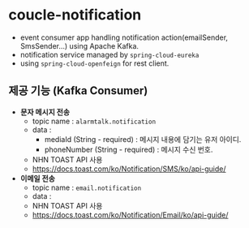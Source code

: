 # coucle-notification
- event consumer app handling notification action(emailSender, SmsSender...) using Apache Kafka.
- notification service managed by `spring-cloud-eureka`
- using `spring-cloud-openfeign` for rest client.

## 제공 기능 (Kafka Consumer)
- **문자 메시지 전송**
    - topic name : `alarmtalk.notification`
    - data : 
        - mediaId (String - required) : 메시지 내용에 담기는 유저 아이디. 
        - phoneNumber (String - required) : 메시지 수신 번호.
    - NHN TOAST API 사용
    - https://docs.toast.com/ko/Notification/SMS/ko/api-guide/
- **이메일 전송**
    - topic name : `email.notification`
    - data :
    - NHN TOAST API 사용
    - https://docs.toast.com/ko/Notification/Email/ko/api-guide/
